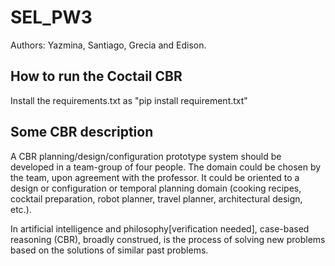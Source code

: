# SEL_PW3
Authors: Yazmina, Santiago, Grecia and Edison.

## How to run the Coctail CBR

Install the requirements.txt as "pip install requirement.txt"

## Some CBR description
 
A CBR planning/design/configuration prototype system should be developed in a team-group of four people. The domain could be chosen by the team, upon agreement with the professor. It could be oriented to a design or configuration or temporal planning domain (cooking recipes, cocktail preparation, robot planner, travel planner, architectural design, etc.).


In artificial intelligence and philosophy[verification needed], case-based reasoning (CBR), broadly construed, is the process of solving new problems based on the solutions of similar past problems.
